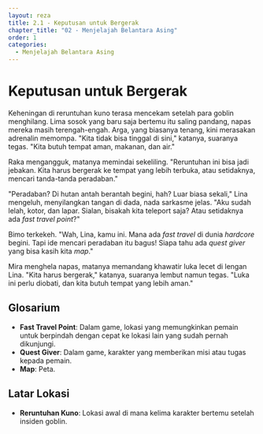 ```yaml
---
layout: reza
title: 2.1 - Keputusan untuk Bergerak
chapter_title: "02 - Menjelajah Belantara Asing"
order: 1
categories:
  - Menjelajah Belantara Asing
---
```

# Keputusan untuk Bergerak

Keheningan di reruntuhan kuno terasa mencekam setelah para goblin menghilang. Lima sosok yang baru saja bertemu itu saling pandang, napas mereka masih terengah-engah. Arga, yang biasanya tenang, kini merasakan adrenalin memompa. "Kita tidak bisa tinggal di sini," katanya, suaranya tegas. "Kita butuh tempat aman, makanan, dan air."

Raka mengangguk, matanya memindai sekeliling. "Reruntuhan ini bisa jadi jebakan. Kita harus bergerak ke tempat yang lebih terbuka, atau setidaknya, mencari tanda-tanda peradaban."

"Peradaban? Di hutan antah berantah begini, hah? Luar biasa sekali," Lina mengeluh, menyilangkan tangan di dada, nada sarkasme jelas. "Aku sudah lelah, kotor, dan lapar. Sialan, bisakah kita teleport saja? Atau setidaknya ada *fast travel point*?"

Bimo terkekeh. "Wah, Lina, kamu ini. Mana ada *fast travel* di dunia *hardcore* begini. Tapi ide mencari peradaban itu bagus! Siapa tahu ada *quest giver* yang bisa kasih kita *map*."

Mira menghela napas, matanya memandang khawatir luka lecet di lengan Lina. "Kita harus bergerak," katanya, suaranya lembut namun tegas. "Luka ini perlu diobati, dan kita butuh tempat yang lebih aman."

## Glosarium

*   **Fast Travel Point**: Dalam game, lokasi yang memungkinkan pemain untuk berpindah dengan cepat ke lokasi lain yang sudah pernah dikunjungi.
*   **Quest Giver**: Dalam game, karakter yang memberikan misi atau tugas kepada pemain.
*   **Map**: Peta.

## Latar Lokasi

*   **Reruntuhan Kuno**: Lokasi awal di mana kelima karakter bertemu setelah insiden goblin.
